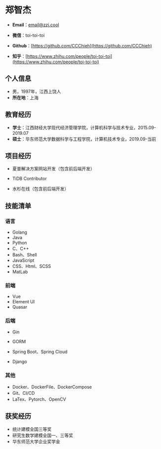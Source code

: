 # 郑智杰

* **Email**：email@zzj.cool

* **微信**：toi-toi-toi

* **Github**：[https://github.com/CCChieh](https://github.com/CCChieh)

* **知乎**：[https://www.zhihu.com/people/toi-toi-toi](https://www.zhihu.com/people/toi-toi-toi)

## 个人信息

* 男，1997年，江西上饶人
* **所在地**：上海

## 教育经历

* **学士**：江西财经大学现代经济管理学院，计算机科学与技术专业，2015.09-2019.07
* **硕士**：华东师范大学数据科学与工程学院，计算机技术专业，2019.09-当前

## 项目经历

* 夏普解决方案网站开发（包含前后端开发）

* TiDB Contributor

* 水杉在线（包含前后端开发）

## 技能清单

### 语言

* Golang
* Java
* Python
* C、C++
* Bash、Shell
* JavaScript
* CSS、Html、SCSS
* MatLab

### 前端

* Vue
* Element UI
* Quasar

### 后端

* Gin
* GORM

* Spring Boot、Spring Cloud
* Django

### 其他

* Docker、DockerFile、DockerCompose
* Git、CI/CD
* LaTex、Pytorch、OpenCV

## 获奖经历

* 统计建模全国三等奖
* 研究生数学建模全国一、三等奖
* 华东师范大学企业奖学金
